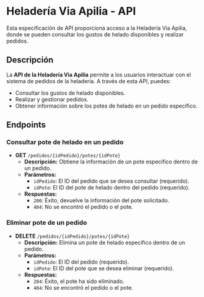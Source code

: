 # Heladería Via Apilia - API

Esta especificación de API proporciona acceso a la Heladería Via Apilia, donde se pueden consultar los gustos de helado disponibles y realizar pedidos.

## Descripción

La **API de la Heladería Via Apilia** permite a los usuarios interactuar con el sistema de pedidos de la heladería. A través de esta API, puedes:

- Consultar los gustos de helado disponibles.
- Realizar y gestionar pedidos.
- Obtener información sobre los potes de helado en un pedido específico.

## Endpoints

### Consultar pote de helado en un pedido

- **GET** `/pedidos/{idPedido}/potes/{idPote}`
  - **Descripción:** Obtiene la información de un pote específico dentro de un pedido.
  - **Parámetros:**
    - `idPedido`: El ID del pedido que se desea consultar (requerido).
    - `idPote`: El ID del pote de helado dentro del pedido (requerido).
  - **Respuestas:**
    - `200`: Éxito, devuelve la información del pote solicitado.
    - `404`: No se encontró el pedido o el pote.

### Eliminar pote de un pedido

- **DELETE** `/pedidos/{idPedido}/potes/{idPote}`
  - **Descripción:** Elimina un pote de helado específico dentro de un pedido.
  - **Parámetros:**
    - `idPedido`: El ID del pedido (requerido).
    - `idPote`: El ID del pote que se desea eliminar (requerido).
  - **Respuestas:**
    - `204`: Éxito, el pote ha sido eliminado.
    - `404`: No se encontró el pedido o el pote.

